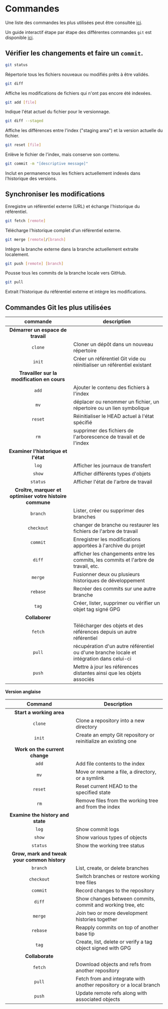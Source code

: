 # Commandes

Une liste des commandes les plus utilisées peut être consultée [ici](https://training.github.com/downloads/de/github-git-cheat-sheet/).

Un guide interactif étape par étape des différentes commandes `git` est disponible [ici](https://gitflow.smessina.com/#/).


## Vérifier les changements et faire un `commit`.

```bash
git status
```
Répertorie tous les fichiers nouveaux ou modifiés prêts à être validés.

```bash
git diff
```

Affiche les modifications de fichiers qui n'ont pas encore été indexées.

```bash
git add [file]
```

Indique l'état actuel du fichier pour le versionnage.

```bash
git diff --staged
```

Affiche les différences entre l'index ("staging area") et la version actuelle du fichier.

```bash
git reset [file]
```

Enlève le fichier de l'index, mais conserve son contenu.

```bash
git commit -m "[descriptive message]"
```

Inclut en permanence tous les fichiers actuellement indexés dans l'historique des versions.

## Synchroniser les modifications

Enregistre un référentiel externe (URL) et échange l'historique du référentiel.

```bash
git fetch [remote]
```

Télécharge l'historique complet d'un référentiel externe.

```bash
git merge [remote]/[branch]
```

Intègre la branche externe dans la branche actuellement extraite localement.

```bash
git push [remote] [branch]
```

Pousse tous les commits de la branche locale vers GitHub.

```bash
git pull
```

Extrait l'historique du référentiel externe et intègre les modifications.

## Commandes Git les plus utilisées

| commande | description |
|:----------:|--------------|
| **Démarrer un espace de travail** |
| `clone` | Cloner un dépôt dans un nouveau répertoire |
| `init` | Créer un référentiel Git vide ou réinitialiser un référentiel existant |
| **Travailler sur la modification en cours** ||
| `add` | Ajouter le contenu des fichiers à l'index |
| `mv` | déplacer ou renommer un fichier, un répertoire ou un lien symbolique |
| `reset` | Réinitialiser le HEAD actuel à l'état spécifié |
| `rm` | supprimer des fichiers de l'arborescence de travail et de l'index |
| **Examiner l'historique et l'état** |
| `log` | Afficher les journaux de transfert |
| `show` | Afficher différents types d'objets |
| `status` | Afficher l'état de l'arbre de travail |
| **Croître, marquer et optimiser votre histoire commune** ||
| `branch` | Lister, créer ou supprimer des branches |
| `checkout` | changer de branche ou restaurer les fichiers de l'arbre de travail |
| `commit` | Enregistrer les modifications apportées à l'archive du projet |
| `diff` | afficher les changements entre les commits, les commits et l'arbre de travail, etc. |
| `merge` | Fusionner deux ou plusieurs historiques de développement |
| `rebase` | Recréer des commits sur une autre branche |
| `tag` | Créer, lister, supprimer ou vérifier un objet tag signé GPG |
| **Collaborer** |
| `fetch` | Télécharger des objets et des références depuis un autre référentiel |
| `pull` | récupération d'un autre référentiel ou d'une branche locale et intégration dans celui-ci |
| `push` | Mettre à jour les références distantes ainsi que les objets associés |

**Version anglaise**

| Command    | Description |
|:----------:|--------------|
| **Start a working area** ||
| `clone`    | Clone a repository into a new directory |
| `init`     | Create an empty Git repository or reinitialize an existing one |
| **Work on the current change**||
| `add`      | Add file contents to the index |
| `mv`       | Move or rename a file, a directory, or a symlink |
| `reset`    | Reset current HEAD to the specified state |
| `rm`       | Remove files from the working tree and from the index |
| **Examine the history and state**||
| `log`      | Show commit logs |
| `show`     | Show various types of objects |
| `status`   | Show the working tree status |
| **Grow, mark and tweak your common history**||
| `branch`   | List, create, or delete branches |
| `checkout` | Switch branches or restore working tree files |
| `commit`   | Record changes to the repository |
| `diff`     | Show changes between commits, commit and working tree, etc |
| `merge`    | Join two or more development histories together |
| `rebase`   | Reapply commits on top of another base tip |
| `tag`      | Create, list, delete or verify a tag object signed with GPG |
| **Collaborate**||
| `fetch`    | Download objects and refs from another repository |
| `pull`     | Fetch from and integrate with another repository or a local branch |
| `push`     | Update remote refs along with associated objects |
